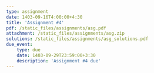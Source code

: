 ```yaml
---
type: assignment
date: 1403-09-16T4:00:00+4:30
title: 'Assignment #4'
pdf: /static_files/assignments/asg.pdf
attachment: /static_files/assignments/asg.zip
solutions: /static_files/assignments/asg_solutions.pdf
due_event: 
    type: due
    date: 1403-09-29T23:59:00+3:30
    description: 'Assignment #4 due'
---
```

